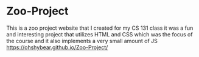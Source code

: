 # Zoo-Project
This is a zoo project website that I created for my CS 131 class it was a fun and interesting project that utilizes HTML and CSS which was the focus of the course and it also implements a very small amount of JS <br>
https://ohshybear.github.io/Zoo-Project/
